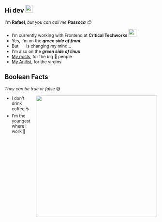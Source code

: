 
## Hi dev <a href="https://www.gautamkrishnar.com/"><img src="https://media.giphy.com/media/hvRJCLFzcasrR4ia7z/giphy.gif" width=25></a>

  I'm **Rafael**, *but you can call me **Passoca** :blush:*

- I’m currently working with Frontend at **Critical Techworks** <img src="https://i.imgur.com/tzGYv6r.png" width=26>  
-  Yes, I'm on the ***green side of front***  <a href="https://vuejs.org/"><img style="margin: 0 2px" src="https://external-content.duckduckgo.com/iu/?u=https%3A%2F%2Fvuejsexamples.com%2Fcontent%2Fimages%2F2017%2F10%2Fvuejsexamples.png&f=1&nofb=1" width=15> </a>
- But <a href="https://svelte.dev/"><img style="margin: 0 2px" src="https://upload.wikimedia.org/wikipedia/commons/thumb/1/1b/Svelte_Logo.svg/498px-Svelte_Logo.svg.png" width=14></a> is changing my mind...
- I'm also on the ***green side of linux*** <a href="https://manjaro.org/"><img style="margin: 0 2px" src="https://upload.wikimedia.org/wikipedia/commons/thumb/3/3e/Manjaro-logo.svg/2048px-Manjaro-logo.svg.png" width=15></a>
- [My posts](https://passoca.dev/blog), for the big 🧠 people 
- [My Anilist](https://anilist.co/user/passoca), for the virgins

## Boolean Facts 
*They can be true or false* 😅

<img align="right" src="https://qph.fs.quoracdn.net/main-qimg-14ea6f23b8b6b5c74abfeadbeface642" width=400>

* I don't drink coffee ☕
* I'm the youngest where I work 👼

